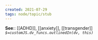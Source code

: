 ```yaml
---
created: 2021-07-29
tags: node/topic/stub
---
```


**See**:: [[ADHD]], [[anxiety]], [[transgender]]
*`$=customJS.dv_funcs.outlinedIn(dv, this)`*
